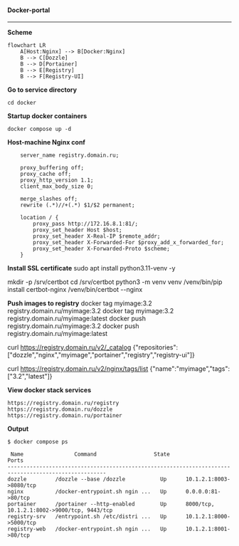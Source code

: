 #### Docker-portal
------

**Scheme**
```mermaid
flowchart LR
    A[Host:Nginx] --> B[Docker:Nginx]
    B --> C[Dozzle]
    B --> D[Portainer]
    B --> E[Registry]
    B --> F[Registry-UI]
```

**Go to service directory**
```
cd docker
```

**Startup docker containers**
```
docker compose up -d
```

**Host-machine Nginx conf**
```
    server_name registry.domain.ru;

    proxy_buffering off;
    proxy_cache off;
    proxy_http_version 1.1;
    client_max_body_size 0;

    merge_slashes off;
    rewrite (.*)//+(.*) $1/$2 permanent;

    location / {
        proxy_pass http://172.16.8.1:81/;
        proxy_set_header Host $host;
        proxy_set_header X-Real-IP $remote_addr;
        proxy_set_header X-Forwarded-For $proxy_add_x_forwarded_for;
        proxy_set_header X-Forwarded-Proto $scheme;
    }
```


**Install SSL certificate**
sudo apt install python3.11-venv -y

mkdir -p /srv/certbot
cd /srv/certbot
python3 -m venv venv
/venv/bin/pip install certbot-nginx
/venv/bin/certbot --nginx


**Push images to registry**
docker tag myimage:3.2 registry.domain.ru/myimage:3.2
docker tag myimage:3.2 registry.domain.ru/myimage:latest
docker push registry.domain.ru/myimage:3.2
docker push registry.domain.ru/myimage:latest

curl https://registry.domain.ru/v2/_catalog
{"repositories":["dozzle","nginx","myimage","portainer","registry","registry-ui"]}

curl https://registry.domain.ru/v2/nginx/tags/list
{"name":"myimage","tags":["3.2","latest"]}


**View docker stack services**
```
https://registry.domain.ru/registry
https://registry.domain.ru/dozzle
https://registry.domain.ru/portainer
```

**Output**
```
$ docker compose ps
 
 Name                Command                  State                          Ports                   
-----------------------------------------------------------------------------------------------------
dozzle         /dozzle --base /dozzle           Up      10.1.2.1:8003->8080/tcp
nginx          /docker-entrypoint.sh ngin ...   Up      0.0.0.0:81->80/tcp
portainer      /portainer --http-enabled        Up      8000/tcp, 10.1.2.1:8002->9000/tcp, 9443/tcp
registry-srv   /entrypoint.sh /etc/distri ...   Up      10.1.2.1:8000->5000/tcp
registry-web   /docker-entrypoint.sh ngin ...   Up      10.1.2.1:8001->80/tcp
```
